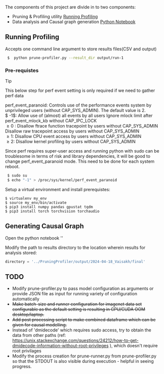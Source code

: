 The components of this project are divide in to two components:

* Pruning & Profiling utility [Running Profiling](#running-profiling)
* Data analysis and  Causal graph generation [Python Notebook](#generating_causal_graph)

## Running Profiling

Accepts one command line argument to store results files(CSV and output)

```bash
 $  python prune-profiler.py --result_dir output/run-1
```

### Pre-requistes 

> [!TIP]
> This below step for perf event setting is only required if we need to gather perf data
>
> perf_event_paranoid:
> Controls use of the performance events system by unprivileged users (without CAP_SYS_ADMIN). The default value is 2. <br/>
> $ -1$: Allow use of (almost) all events by all users Ignore mlock limit after perf_event_mlock_kb without CAP_IPC_LOCK<br/>
> $\ge 0$ : Disallow ftrace function tracepoint by users without CAP_SYS_ADMIN Disallow raw tracepoint access by users without CAP_SYS_ADMIN<br/>
> $\ge 1$: Disallow CPU event access by users without CAP_SYS_ADMIN<br/>
> $\ge 2$: Disallow kernel profiling by users without CAP_SYS_ADMIN<br/>


Since perf requires super-user access and running python with sudo can be troublesome in terms of risk and library dependencies, it will be good to change perf_event_paranoid mode. This need to be done for each system reboot. 
```bash
 $ sudo su
 $ echo "-1" > /proc/sys/kernel/perf_event_paranoid
```

Setup a virtual environment and install prerequistes:
```
$ virtualenv my_env
$ source my_env/bin/activate
$ pip3 install numpy pandas gpustat tqdm
$ pip3 install torch torchvision torchaudio
```

## Generating Causal Graph

Open the python notebook ''

Modify the path to results directory to the location wherein results for analysis stored:

```python
directory = '../PruningProfiler/output/2024-04-18_Vaisakh/final'
```

## TODO

* Modify prune-profiler.py to pass model configuration as arguments or  provide JSON file as input for running variety of configuration automatically
* ~~Make batch-size and runner configuration for imagenet data set configurable as the default setting is resulting in GPU/CUDA OOM desktop/laptop.~~
* ~~Add post processing script to make combined dataframe which can be given for causal modelling.~~
* Instead of 'dmidecode' which requires sudo access, try to obtain the data from other paths (ref: https://unix.stackexchange.com/questions/24212/how-to-get-dmidecode-information-without-root-privileges ), which doesn't require root privilages
* Modify the process creation for prune-runner.py from prune-profiler.py so that the STDOUT is also visible during execution - helpful in seeing progress.

